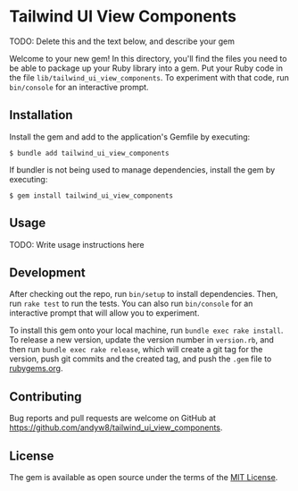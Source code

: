 # Tailwind UI View Components

TODO: Delete this and the text below, and describe your gem

Welcome to your new gem! In this directory, you'll find the files you need to be able to package up your Ruby library into a gem. Put your Ruby code in the file `lib/tailwind_ui_view_components`. To experiment with that code, run `bin/console` for an interactive prompt.

## Installation

Install the gem and add to the application's Gemfile by executing:

    $ bundle add tailwind_ui_view_components

If bundler is not being used to manage dependencies, install the gem by executing:

    $ gem install tailwind_ui_view_components

## Usage

TODO: Write usage instructions here

## Development

After checking out the repo, run `bin/setup` to install dependencies. Then, run `rake test` to run the tests. You can also run `bin/console` for an interactive prompt that will allow you to experiment.

To install this gem onto your local machine, run `bundle exec rake install`. To release a new version, update the version number in `version.rb`, and then run `bundle exec rake release`, which will create a git tag for the version, push git commits and the created tag, and push the `.gem` file to [rubygems.org](https://rubygems.org).

## Contributing

Bug reports and pull requests are welcome on GitHub at https://github.com/andyw8/tailwind_ui_view_components.

## License

The gem is available as open source under the terms of the [MIT License](https://opensource.org/licenses/MIT).
